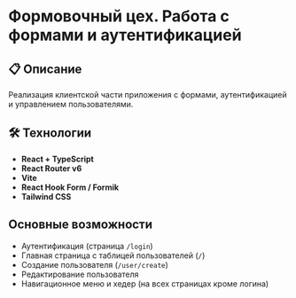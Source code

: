 # Формовочный цех. Работа с формами и аутентификацией

## 📋 Описание
Реализация клиентской части приложения с формами, аутентификацией и управлением пользователями.

## 🛠 Технологии
- **React + TypeScript**
- **React Router v6**
- **Vite**
- **React Hook Form / Formik**
- **Tailwind CSS**

## Основные возможности
- Аутентификация (страница `/login`)
- Главная страница с таблицей пользователей (`/`)
- Создание пользователя (`/user/create`)
- Редактирование пользователя
- Навигационное меню и хедер (на всех страницах кроме логина)